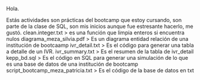 Hola.

Estás actividades son prácticas del bootcamp que estoy cursando, son parte de la clase de SQL, son mis inicios aunque fue estresante hacerlo, me gustó.
clean.integer.txt > es una función que limpia enteros si encuentra nulos
diagrama_meza_silvia.pdf > Es un diagrama entidad relación de una institución de bootcaamp
ivr_detail.txt > Es el código para generar una tabla a detalle de un IVR.
ivr_summary.txt > Es el resumen de la tabla de ivr_detail
kepp_bd.sql > Es el código en SQL para generar una simulación de lo que es una base de datos de una institución de bootcamp
script_bootcamp_meza_patricia.txt > Es el código de la base de datos en txt


